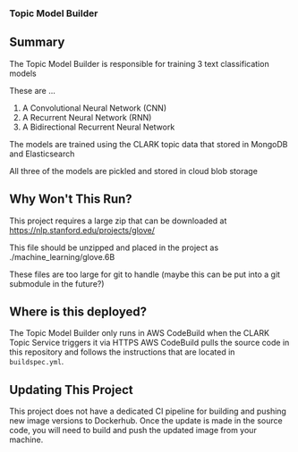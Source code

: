 ### Topic Model Builder

## Summary

The Topic Model Builder is responsible for training 3 text classification models 

These are ...
1. A Convolutional Neural Network (CNN)
2. A Recurrent Neural Network (RNN)
3. A Bidirectional Recurrent Neural Network

The models are trained using the CLARK topic data that stored in MongoDB and Elasticsearch

All three of the models are pickled and stored in cloud blob storage

## Why Won't This Run?
This project requires a large zip that can be downloaded at https://nlp.stanford.edu/projects/glove/

This file should be unzipped and placed in the project as ./machine_learning/glove.6B

These files are too large for git to handle (maybe this can be put into a git submodule in the future?)

## Where is this deployed?

The Topic Model Builder only runs in AWS CodeBuild when the CLARK Topic Service triggers it via HTTPS
AWS CodeBuild pulls the source code in this repository and follows the instructions that are located in 
`buildspec.yml`.

## Updating This Project

This project does not have a dedicated CI pipeline for building and pushing new image versions
to Dockerhub. Once the update is made in the source code, you will need to build and push the updated image
from your machine.
